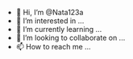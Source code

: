 - 👋 Hi, I’m @Nata123a
- 👀 I’m interested in ...
- 🌱 I’m currently learning ...
- 💞️ I’m looking to collaborate on ...
- 📫 How to reach me ...

<!---
Nata123a/Nata123a is a ✨ special ✨ repository because its `README.md` (this file) appears on your GitHub profile.
You can click the Preview link to take a look at your changes.
--->
